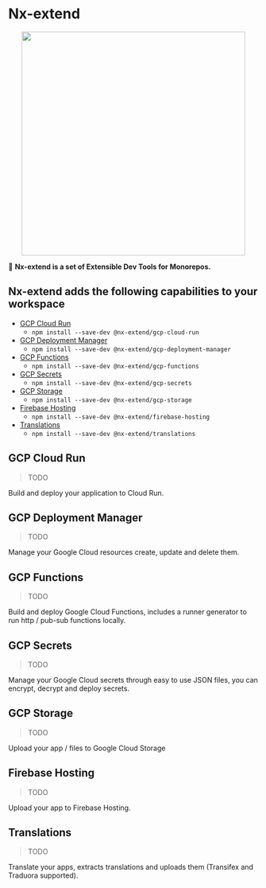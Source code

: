 # Nx-extend

<p align="center"><img src="https://raw.githubusercontent.com/nrwl/nx/master/images/nx-logo.png" width="450"></p>

🔎 **Nx-extend is a set of Extensible Dev Tools for Monorepos.**

## Nx-extend adds the following capabilities to your workspace

- [GCP Cloud Run](https://cloud.google.com/)
  - `npm install --save-dev @nx-extend/gcp-cloud-run`
- [GCP Deployment Manager](https://cloud.google.com/)
  - `npm install --save-dev @nx-extend/gcp-deployment-manager`
- [GCP Functions](https://cloud.google.com/)
  - `npm install --save-dev @nx-extend/gcp-functions`
- [GCP Secrets](https://cloud.google.com/)
  - `npm install --save-dev @nx-extend/gcp-secrets`
- [GCP Storage](https://cloud.google.com/)
  - `npm install --save-dev @nx-extend/gcp-storage`
- [Firebase Hosting](https://firebase.google.com/products/hosting)
  - `npm install --save-dev @nx-extend/firebase-hosting`
- [Translations](#)
  - `npm install --save-dev @nx-extend/translations`


## GCP Cloud Run
> TODO

Build and deploy your application to Cloud Run.

## GCP Deployment Manager
> TODO

Manage your Google Cloud resources create, update and delete them.

## GCP Functions
> TODO

Build and deploy Google Cloud Functions, includes a runner generator to run http / pub-sub functions locally.

## GCP Secrets
> TODO

Manage your Google Cloud secrets through easy to use JSON files, you can encrypt, decrypt and deploy secrets.

## GCP Storage
> TODO

Upload your app / files to Google Cloud Storage

## Firebase Hosting
> TODO

Upload your app to Firebase Hosting.

## Translations
> TODO

Translate your apps, extracts translations and uploads them (Transifex and Traduora supported).  
